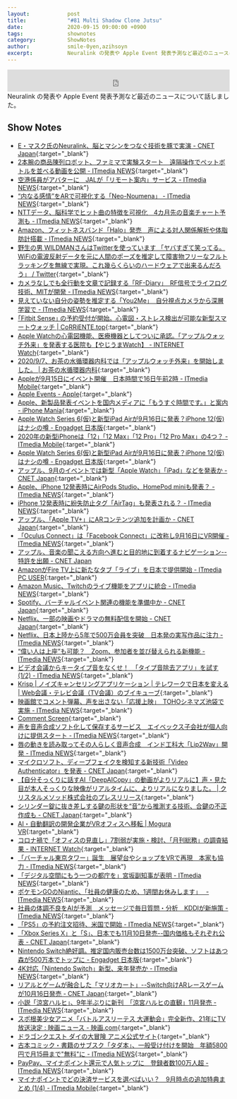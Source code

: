 ```yaml
---
layout:            post
title:             "#81 Multi Shadow Clone Jutsu"
date:              2020-09-15 09:00:00 +0900
tags:              shownotes
category:          ShowNotes
author:            smile-0yen,azihsoyn
excerpt:           Neuralink の発表や Apple Event 発表予測など最近のニュースについて話しました。
---
```

<iframe width="100%" height="50" scrolling="no" frameborder="no" src="https://w.soundcloud.com/player/?url=https%3A//api.soundcloud.com/tracks/893431048&color=%23ff5500&auto_play=false&hide_related=false&show_comments=false&show_user=true&show_reposts=false&show_teaser=false&visual=false&show_artwork=false&default_height=75"></iframe>
Neuralink の発表や Apple Event 発表予測など最近のニュースについて話しました。

## Show Notes
- [E・マスク氏のNeuralink、脳とマシンをつなぐ技術を豚で実演 \- CNET Japan](https://japan.cnet.com/article/35158904/){:target="_blank"}
- [2本腕の商品陳列ロボット、ファミマで実験スタート　遠隔操作でペットボトルを並べる動画を公開 \- ITmedia NEWS](https://www.itmedia.co.jp/news/articles/2008/26/news103.html){:target="_blank"}
- [空港係員がアバターに　JALが「リモート案内」サービス \- ITmedia NEWS](https://www.itmedia.co.jp/news/articles/2009/09/news134.html){:target="_blank"}
- [“内なる感情”をARで可視化する「Neo\-Noumena」 \- ITmedia NEWS](https://www.itmedia.co.jp/news/articles/2008/26/news036.html){:target="_blank"}
- [NTTデータ、脳科学でヒット曲の特徴を可視化　4カ月先の音楽チャート予測も \- ITmedia NEWS](https://www.itmedia.co.jp/news/articles/2009/03/news142.html){:target="_blank"}
- [Amazon、フィットネスバンド「Halo」発売　声による対人関係解析や体脂肪計搭載 \- ITmedia NEWS](https://www.itmedia.co.jp/news/articles/2008/28/news060.html){:target="_blank"}
- [野生の男 WILDMANさんはTwitterを使っています 「ヤバすぎて笑ってる。WiFiの電波反射データを元に人間のポーズを推定して障害物フリーなフルトラッキングを無線で実現。これ幾らくらいのハードウェアで出来るんだろう」 / Twitter](https://twitter.com/yasei_no_otoko/status/1298558247146622979?s=21){:target="_blank"}
- [カメラなしでも全行動を文章で記録する「RF\-Diary」　RF信号でライフログ技術、MITが開発 \- ITmedia NEWS](https://www.itmedia.co.jp/news/articles/2009/10/news034.html){:target="_blank"}
- [見えていない自分の姿勢を推定する「You2Me」　自分視点カメラから深層学習で \- ITmedia NEWS](https://www.itmedia.co.jp/news/articles/2008/27/news045.html){:target="_blank"}
- [｢Fitbit Sense｣ の予約受付が開始。心電図・ストレス検出が可能な新型スマートウォッチ \| CoRRiENTE\.top](https://corriente.top/fitbitsense-preorder-start/){:target="_blank"}
- [Apple Watchの心電図機能、医療機器としてついに承認。「アップルウォッチ外来」を発表する医院も【やじうまWatch】 \- INTERNET Watch](https://internet.watch.impress.co.jp/docs/yajiuma/1275546.html){:target="_blank"}
- [2020/9/7、お茶の水循環器内科では「アップルウォッチ外来」を開始しました。 \| お茶の水循環器内科](https://ochanomizunaika.com/19157){:target="_blank"}
- [Appleが9月15日にイベント開催　日本時間で16日午前2時 \- ITmedia Mobile](https://www.itmedia.co.jp/mobile/articles/2009/09/news051.html){:target="_blank"}
- [Apple Events \- Apple](https://www.apple.com/apple-events/){:target="_blank"}
- [Apple、新製品発表イベントを国内メディアに「もうすぐ時間です。」と案内 \- iPhone Mania](https://iphone-mania.jp/news-311630/){:target="_blank"}
- [Apple Watch Series 6\(仮\)と新型iPad Airが9月16日に発表？iPhone 12\(仮\)はナシの噂 \- Engadget 日本版](https://japanese.engadget.com/apple-event-watch-035513474.html){:target="_blank"}
- [2020年の新型iPhoneは「12」「12 Max」「12 Pro」「12 Pro Max」の4つ？ \- ITmedia Mobile](https://www.itmedia.co.jp/mobile/articles/2009/10/news065.html){:target="_blank"}
- [Apple Watch Series 6\(仮\)と新型iPad Airが9月16日に発表？iPhone 12\(仮\)はナシの噂 \- Engadget 日本版](https://japanese.engadget.com/apple-event-watch-035513474.html){:target="_blank"}
- [アップル、9月のイベントでは新型「Apple Watch」「iPad」などを発表か \- CNET Japan](https://japan.cnet.com/article/35159310/){:target="_blank"}
- [Apple、iPhone 12発表時にAirPods Studio、HomePod miniも発表？ \- ITmedia NEWS](https://www.itmedia.co.jp/news/articles/2009/02/news121.html){:target="_blank"}
- [iPhone 12発表時に紛失防止タグ「AirTag」も発表される？ \- ITmedia NEWS](https://www.itmedia.co.jp/news/articles/2009/01/news066.html){:target="_blank"}
- [アップル、「Apple TV\+」にARコンテンツ追加を計画か \- CNET Japan](https://japan.cnet.com/article/35158739/){:target="_blank"}
- [「Oculus Connect」は「Facebook Connect」に改称し9月16日にVR開催 \- ITmedia NEWS](https://www.itmedia.co.jp/news/articles/2008/26/news055.html){:target="_blank"}
- [アップル、音楽の聞こえる方向へ進むと目的地に到着するナビゲーション\-\-特許を出願 \- CNET Japan](https://japan.cnet.com/article/35158683/)
- [AmazonがFire TV上に新たなタブ「ライブ」を日本で提供開始 \- ITmedia PC USER](https://www.itmedia.co.jp/pcuser/articles/2009/10/news074.html){:target="_blank"}
- [Amazon Music、Twitchのライブ機能をアプリに統合 \- ITmedia NEWS](https://www.itmedia.co.jp/news/articles/2009/02/news092.html){:target="_blank"}
- [Spotify、バーチャルイベント関連の機能を準備中か \- CNET Japan](https://japan.cnet.com/article/35158746/){:target="_blank"}
- [Netflix、一部の映画やドラマの無料配信を開始 \- CNET Japan](https://japan.cnet.com/article/35158944/){:target="_blank"}
- [Netflix、日本上陸から5年で500万会員を突破　日本発の実写作品に注力 \- ITmedia NEWS](https://www.itmedia.co.jp/news/articles/2009/07/news128.html){:target="_blank"}
- [“偉い人は上座”も可能？　Zoom、参加者を並び替えられる新機能 \- ITmedia NEWS](https://www.itmedia.co.jp/news/articles/2009/04/news070.html){:target="_blank"}
- [ビデオ会議からキータイプ音をなくせ！　「タイプ音除去アプリ」を試す \(1/2\) \- ITmedia NEWS](https://www.itmedia.co.jp/news/articles/2009/04/news056.html){:target="_blank"}
- [Krisp \| ノイズキャンセリングアプリケーション \| テレワークで日本を変える \| Web会議・テレビ会議（TV会議）のブイキューブ](https://jp.vcube.com/service/krisp){:target="_blank"}
- [映画館でコメント弾幕、声を出さない「応援上映」　TOHOシネマズ池袋で実施 \- ITmedia NEWS](https://www.itmedia.co.jp/news/articles/2009/08/news113.html){:target="_blank"}
- [Comment Screen](https://commentscreen.com/){:target="_blank"}
- [声を音声合成ソフト化して保存するサービス　エイベックス子会社が個人向けに提供スタート \- ITmedia NEWS](https://www.itmedia.co.jp/news/articles/2009/08/news147.html){:target="_blank"}
- [唇の動きを読み取ってその人らしく音声合成　インド工科大「Lip2Wav」開発 \- ITmedia NEWS](https://www.itmedia.co.jp/news/articles/2009/04/news028.html){:target="_blank"}
- [マイクロソフト、ディープフェイクを検知する新技術「Video Authenticator」を発表 \- CNET Japan](https://japan.cnet.com/article/35159018/){:target="_blank"}
- [【自分そっくりに話すAI「DeepAICopy」の動画がよりリアルに】声・見た目が本人そっくりな映像がリアルタイムに、よりリアルになりました。 \| クリスタルメソッド株式会社のプレスリリース](https://www.dreamnews.jp/press/0000220932/){:target="_blank"}
- [シリンダー錠に抜き差しする鍵の形状を“音”から推測する技術、合鍵の不正作成も \- CNET Japan](https://japan.cnet.com/article/35158976/){:target="_blank"}
- [AI・自動翻訳の開発企業がVRオフィスへ移転 \| Mogura VR](https://www.moguravr.com/rozetta-vr-office/){:target="_blank"}
- [コロナ禍で「オフィスの見直し」7割弱が実施・検討、「月刊総務」の調査結果 \- INTERNET Watch](https://internet.watch.impress.co.jp/docs/news/1274242.html){:target="_blank"}
- [「バーチャル東京タワー」誕生　展望台やショップをVRで再現　本家も協力 \- ITmedia NEWS](https://www.itmedia.co.jp/news/articles/2009/04/news109.html){:target="_blank"}
- [「デジタル空間にもう一つの都庁を」宮坂副知事が表明 \- ITmedia NEWS](https://www.itmedia.co.jp/news/articles/2008/31/news133.html){:target="_blank"}
- [ポケモンGOのNiantic、「社員の健康のため、1週間お休みします」　 \-  ITmedia NEWS](https://www.itmedia.co.jp/news/articles/2009/03/news126.html){:target="_blank"}
- [社員の体調不良をAIが予測　メッセージで毎日質問・分析　KDDIが新施策 \- ITmedia NEWS](https://www.itmedia.co.jp/news/articles/2009/10/news127.html){:target="_blank"}
- [「PS5」の予約注文招待、米国で開始 \- ITmedia NEWS](https://www.itmedia.co.jp/news/articles/2008/27/news065.html){:target="_blank"}
- [「Xbox Series X」と「S」、日本でも11月10日発売\-\-国内価格もそれぞれ公表 \- CNET Japan](https://japan.cnet.com/article/35159418/){:target="_blank"}
- [Nintendo Switch絶好調。推定国内販売台数は1500万台突破、ソフトはあつ森が500万本でトップに \- Engadget 日本版](https://japanese.engadget.com/nintendo-switch-040029696.html){:target="_blank"}
- [4K対応「Nintendo Switch」新型、来年発売か \- ITmedia NEWS](https://www.itmedia.co.jp/news/articles/2008/26/news078.html){:target="_blank"}
- [リアルとゲームが融合した「マリオカート」\-\-Switch向けARレースゲームが10月16日発売 \- CNET Japan](https://japan.cnet.com/article/35159122/){:target="_blank"}
- [小説「涼宮ハルヒ」、9年半ぶりに新刊　「涼宮ハルヒの直観」11月発売 \- ITmedia NEWS](https://www.itmedia.co.jp/news/articles/2008/31/news092.html){:target="_blank"}
- [スポ根美少女アニメ「バトルアスリーテス 大運動会」完全新作、21年にTV放送決定 : 映画ニュース \- 映画\.com](https://eiga.com/news/20200912/11/){:target="_blank"}
- [ドラゴンクエスト ダイの大冒険 アニメ公式サイト](https://dq-dai.com/){:target="_blank"}
- [古本コミック・書籍のサブスク「タダ本」、一般受け付けを開始　年額5800円で月15冊まで"無料"に \- ITmedia NEWS](https://www.itmedia.co.jp/news/articles/2009/03/news072.html){:target="_blank"}
- [PayPay、マイナポイント還元で人気トップに　登録者数100万人超 \- ITmedia NEWS](https://www.itmedia.co.jp/news/articles/2009/07/news105.html){:target="_blank"}
- [マイナポイントでどの決済サービスを選べばいい？　9月時点の追加特典まとめ \(1/4\) \- ITmedia Mobile](https://www.itmedia.co.jp/mobile/articles/2009/10/news044.html){:target="_blank"}
